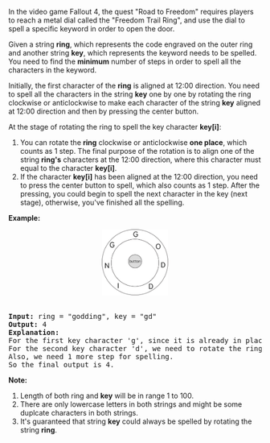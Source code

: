 <p>In the video game Fallout 4, the quest &quot;Road to Freedom&quot; requires players to reach a metal dial called the &quot;Freedom Trail Ring&quot;, and use the dial to spell a specific keyword in order to open the door.</p>

<p>Given a string <b>ring</b>, which represents the code engraved on the outer ring and another string <b>key</b>, which represents the keyword needs to be spelled. You need to find the <b>minimum</b> number of steps in order to spell all the characters in the keyword.</p>

<p>Initially, the first character of the <b>ring</b> is aligned at 12:00 direction. You need to spell all the characters in the string <b>key</b> one by one by rotating the ring clockwise or anticlockwise to make each character of the string <b>key</b> aligned at 12:00 direction and then by pressing the center button.</p>

<p>At the stage of rotating the ring to spell the key character <b>key[i]</b>:</p>

<ol>
	<li>You can rotate the <b>ring</b> clockwise or anticlockwise <b>one place</b>, which counts as 1 step. The final purpose of the rotation is to align one of the string <b>ring&#39;s</b> characters at the 12:00 direction, where this character must equal to the character <b>key[i]</b>.</li>
	<li>If the character <b>key[i]</b> has been aligned at the 12:00 direction, you need to press the center button to spell, which also counts as 1 step. After the pressing, you could begin to spell the next character in the key (next stage), otherwise, you&#39;ve finished all the spelling.</li>
</ol>

<p><b>Example:</b></p>

<center><img src="./img/freedom-trail_1.jpg" style="width: 26%;" /></center>
&nbsp;

<pre>
<b>Input:</b> ring = &quot;godding&quot;, key = &quot;gd&quot;
<b>Output:</b> 4
<b>Explanation:</b>
For the first key character &#39;g&#39;, since it is already in place, we just need 1 step to spell this character. 
For the second key character &#39;d&#39;, we need to rotate the ring &quot;godding&quot; anticlockwise by two steps to make it become &quot;ddinggo&quot;.
Also, we need 1 more step for spelling.
So the final output is 4.
</pre>

<p><b>Note:</b></p>

<ol>
	<li>Length of both ring and <b>key</b> will be in range 1 to 100.</li>
	<li>There are only lowercase letters in both strings and might be some duplcate characters in both strings.</li>
	<li>It&#39;s guaranteed that string <b>key</b> could always be spelled by rotating the string <b>ring</b>.</li>
</ol>
